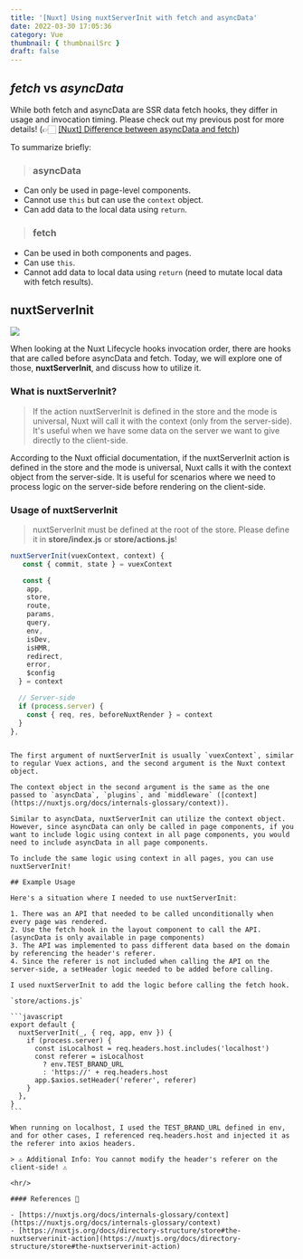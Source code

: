 ```yaml
---
title: '[Nuxt] Using nuxtServerInit with fetch and asyncData'
date: 2022-03-30 17:05:36
category: Vue
thumbnail: { thumbnailSrc }
draft: false
---
```


## _fetch_ vs _asyncData_

While both fetch and asyncData are SSR data fetch hooks, they differ in usage and invocation timing. Please check out my previous post for more details! (👉🏻 [[Nuxt] Difference between asyncData and fetch](https://velog.io/@chaerin00/Nuxt-asyncData%EC%99%80-fetch%EC%9D%98-%EC%B0%A8%EC%9D%B4))

To summarize briefly:

> ### asyncData

- Can only be used in page-level components.
- Cannot use `this` but can use the `context` object.
- Can add data to the local data using `return`.

> ### fetch

- Can be used in both components and pages.
- Can use `this`.
- Cannot add data to local data using `return` (need to mutate local data with fetch results).

## nuxtServerInit

![](https://images.velog.io/images/chaerin00/post/43bb234c-d853-4e5b-9012-7bc6c4511506/91926d.png)

When looking at the Nuxt Lifecycle hooks invocation order, there are hooks that are called before asyncData and fetch. Today, we will explore one of those, **nuxtServerInit**, and discuss how to utilize it.

### What is nuxtServerInit?

> If the action nuxtServerInit is defined in the store and the mode is universal, Nuxt will call it with the context (only from the server-side). It's useful when we have some data on the server we want to give directly to the client-side.

According to the Nuxt official documentation, if the nuxtServerInit action is defined in the store and the mode is universal, Nuxt calls it with the context object from the server-side. It is useful for scenarios where we need to process logic on the server-side before rendering on the client-side.

### Usage of nuxtServerInit

> nuxtServerInit must be defined at the root of the store. Please define it in **store/index.js** or **store/actions.js**!

```javascript
nuxtServerInit(vuexContext, context) {
   const { commit, state } = vuexContext

   const {
    app,
    store,
    route,
    params,
    query,
    env,
    isDev,
    isHMR,
    redirect,
    error,
    $config
  } = context

  // Server-side
  if (process.server) {
    const { req, res, beforeNuxtRender } = context
  }
},
```

````

The first argument of nuxtServerInit is usually `vuexContext`, similar to regular Vuex actions, and the second argument is the Nuxt context object.

The context object in the second argument is the same as the one passed to `asyncData`, `plugins`, and `middleware` ([context](https://nuxtjs.org/docs/internals-glossary/context)).

Similar to asyncData, nuxtServerInit can utilize the context object. However, since asyncData can only be called in page components, if you want to include logic using context in all page components, you would need to include asyncData in all page components.

To include the same logic using context in all pages, you can use nuxtServerInit!

## Example Usage

Here's a situation where I needed to use nuxtServerInit:

1. There was an API that needed to be called unconditionally when every page was rendered.
2. Use the fetch hook in the layout component to call the API. (asyncData is only available in page components)
3. The API was implemented to pass different data based on the domain by referencing the header's referer.
4. Since the referer is not included when calling the API on the server-side, a setHeader logic needed to be added before calling.

I used nuxtServerInit to add the logic before calling the fetch hook.

`store/actions.js`

```javascript
export default {
  nuxtServerInit(_, { req, app, env }) {
    if (process.server) {
      const isLocalhost = req.headers.host.includes('localhost')
      const referer = isLocalhost
        ? env.TEST_BRAND_URL
        : 'https://' + req.headers.host
      app.$axios.setHeader('referer', referer)
    }
  },
}
```

When running on localhost, I used the TEST_BRAND_URL defined in env, and for other cases, I referenced req.headers.host and injected it as the referer into axios headers.

> ⚠️ Additional Info: You cannot modify the header's referer on the client-side! ⚠️

<hr/>

#### References 📕

- [https://nuxtjs.org/docs/internals-glossary/context](https://nuxtjs.org/docs/internals-glossary/context)
- [https://nuxtjs.org/docs/directory-structure/store#the-nuxtserverinit-action](https://nuxtjs.org/docs/directory-structure/store#the-nuxtserverinit-action)
````
